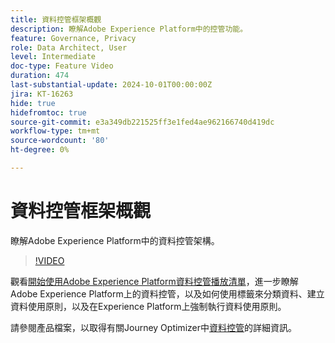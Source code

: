 ```yaml
---
title: 資料控管框架概觀
description: 瞭解Adobe Experience Platform中的控管功能。
feature: Governance, Privacy
role: Data Architect, User
level: Intermediate
doc-type: Feature Video
duration: 474
last-substantial-update: 2024-10-01T00:00:00Z
jira: KT-16263
hide: true
hidefromtoc: true
source-git-commit: e3a349db221525ff3e1fed4ae962166740d419dc
workflow-type: tm+mt
source-wordcount: '80'
ht-degree: 0%

---
```



# 資料控管框架概觀

瞭解Adobe Experience Platform中的資料控管架構。

>[!VIDEO](https://video.tv.adobe.com/v/29708/?learn=on)

觀看[開始使用Adobe Experience Platform資料控管播放清單](https://experienceleague.adobe.com/en/playlists/experience-platform-get-started-with-data-governance)，進一步瞭解Adobe Experience Platform上的資料控管，以及如何使用標籤來分類資料、建立資料使用原則，以及在Experience Platform上強制執行資料使用原則。

請參閱產品檔案，以取得有關Journey Optimizer中[資料控管](https://experienceleague.adobe.com/en/docs/journey-optimizer/using/privacy/action-privacy-restricted)的詳細資訊。
